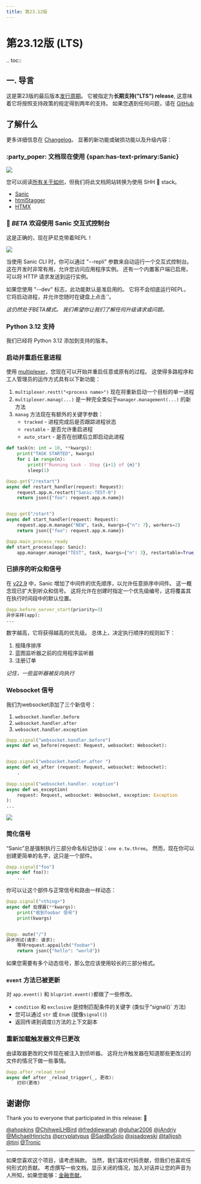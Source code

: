 ```yaml
---
title: 第23.12版
---
```


# 第23.12版 (LTS)

.. toc::

## 一. 导言

这是第23版的最后版本[发行周期](../../organization/policies.md#release-schedule)。 它被指定为**长期支持("LTS") release**, 这意味着它将按照支持政策的规定得到两年的支持。 如果您遇到任何问题，请在 [GitHub](https://github.com/sanic-org/sanic/issues/new/seloe.)

## 了解什么

更多详细信息在 [Changelog](../changelog.html)。 显著的新功能或破损功能以及升级内容：

### :party_poper: 文档现在使用 {span:has-text-primary:Sanic}

![](http://127.0.0.1:8000/assets/images/sanic-framework-logo-circle-128x128.png)

您可以阅读[所有关于如何](/en/build-with-sanic.html)，但我们将此文档网站转换为使用 SHH 🤫 stack。

- [Sanic](https://sanic.dev)
- [html5tagger](https://github.com/sanic-org/html5tagger)
- [HTMX](https://htmx.org/)

### 👶 _BETA_ 欢迎使用 Sanic 交互式控制台

这是正确的，现在萨尼克带着REPL！

![](/assets/images/repli.png)

当使用 Sanic CLI 时，你可以通过 "--repli" 参数来自动运行一个交互式控制台。 这在开发时非常有用，允许您访问应用程序实例。 还有一个内置客户端已启用，可以将 HTTP 请求发送到运行实例。

如果您使用 "--dev" 标志，此功能默认是准启用的。 它将不会彻底运行REPL， 它将启动进程，并允许您随时在键盘上点击\`<ENTER>'。

_这仍然处于BETA模式。 我们希望你让我们了解任何升级请求或问题。_

### Python 3.12 支持

我们已经将 Python 3.12 添加到支持的版本。

### 启动并重启任意进程

使用 [multiplexer](../../guide/running/manager.md#access-to-the-multiplexer)，您现在可以开始并重启任意或原有的过程。 这使得多路程序和工人管理员的运作方式具有以下新功能：

1. `multiplexer.restt("<process name>")` 现在将重新启动一个目标的单一进程
2. `multiplexer.manag(...)` 是一种完全类似于`manager.management(...)` 的新方法
3. `manag` 方法现在有额外的关键字参数：
   - `tracked` - 进程完成后是否跟踪进程状态
   - `restable` - 是否允许重启进程
   - `auto_start` - 是否在创建后立即启动此进程

```python
def task(n: int = 10, **kwargs):
    print("TASK STARTED", kwargs)
    for i in range(n):
        print(f"Running task - Step {i+1} of {n}")
        sleep(1)

@app.get("/restart")
async def restart_handler(request: Request):
    request.app.m.restart("Sanic-TEST-0")
    return json({"foo": request.app.m.name})


@app.get("/start")
async def start_handler(request: Request):
    request.app.m.manage("NEW", task, kwargs={"n": 7}, workers=2)
    return json({"foo": request.app.m.name})

@app.main_process_ready
def start_process(app: Sanic):
    app.manager.manage("TEST", task, kwargs={"n": 3}, restartable=True)
```

### 已排序的听众和信号

在 [v22.9](../2022/v22.9.md) 中，Sanic 增加了中间件的优先顺序，以允许任意排序中间件。 这一概念现已扩大到听众和信号。 这将允许在创建时指定一个优先级编号，这将覆盖其在执行时间段中的默认位置。

```python
@app.before_server_start(priority=3)
异步采样(app):
...
```

数字越高，它将获得越高的优先级。 总体上，决定执行顺序的规则如下：

1. 按降序排序
2. 蓝图监听器之前的应用程序监听器
3. 注册订单

_记住，一些监听器被反向执行_

### Websocket 信号

我们为websocket添加了三个新信号：

1. `websocket.handler.before`
2. `websocket.handler.after `
3. `websocket.handler.exception`

```python
@app.signal("websocket.handler.before")
async def ws_before(request: Request, websocket: Websocket):


@app.signal("websocket.handler.after ")
async def ws_after (request: Request, websocket: Websocket):
    .
    
@app.signal("websocket.handler. xception")
async def ws_exception(
    request: Request, websocket: Websocket, exception: Exception
):
...
```

![](https://camo.githubusercontent.com/ea2894c88bedf37a4f12f1296569e8fd14bfceaa36d4452c7b7a1869d2f1cdb18/687477733a2f2f7a692f77732d73696e616c732e706e67)

### 简化信号

“Sanic”总是强制执行三部分命名标记协议：`one e.tw.three`。 然而，现在你可以创建更简单的名字，这只是一个部件。

```python
@app.signal("foo")
async def foo():
    ...
```

你可以让这个部件与正常信号和路由一样动态：

```python
@app.signal("<thing>")
async def 处理器(**kwargs):
    print("收到foobar 信号")
    print(kwargs)


@app. oute("/")
异步测试(请求: 请求):
    等待request.appailch("foobar")
    return json({"hello": "world"})
```

如果您需要有多个动态信号，那么您应该使用较长的三部分格式。

### `event` 方法已被更新

对 `app.event()` 和 `bluprint.event()`都做了一些修改。

- `condition` 和 `exclusive` 是控制匹配条件的关键字 (类似于“signal()\` 方法)
- 您可以通过 `str` 或 `Enum` (就像`signal()`)
- 返回传递到调度()方法的上下文副本

### 重新加载触发器文件已更改

由读取器更改的文件现在被注入到侦听器。 这将允许触发器在知道那些更改过的文件的情况下做一些事情。

```python
@app.after_reload_tend
async def after _reload_trigger(_, 更改):
    打印(更改)
```

## 谢谢你

Thank you to everyone that participated in this release: :clap:

[@ahopkins](https://github.com/ahopkins)
[@ChihweiLHBird](https://github.com/ChihweiLHBird)
[@freddiewanah](https://github.com/freddiewanah)
[@gluhar2006](https://github.com/gluhar2006)
[@iAndriy](https://github.com/iAndriy)
[@MichaelHinrichs](https://github.com/MichaelHinrichs)
[@prryplatypus](https://github.com/prryplatypus)
[@SaidBySolo](https://github.com/SaidBySolo)
[@sjsadowski](https://github.com/sjsadowski)
[@talljosh](https://github.com/talljosh)
[@tjni](https://github.com/tjni)
[@Tronic](https://github.com/Tronic)

***

如果您喜欢这个项目，请考虑捐款。 当然，我们喜欢代码贡献，但我们也喜欢任何形式的贡献。 考虑撰写一些文档，显示关闭的情况，加入对话并让您的声音为人所知，如果您能够：[金融贡献](https://opencollective.com/sanic-org/)。
